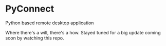 # PyConnect
Python based remote desktop application

Where there's a will, there's a how. Stayed tuned for a big update coming soon by watching this repo. 
